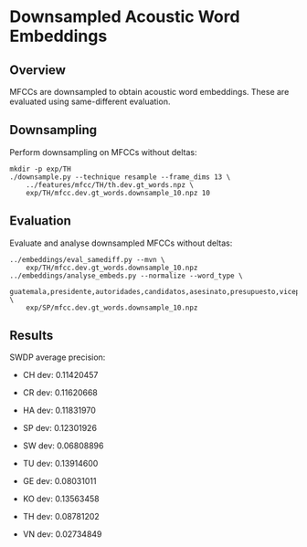 Downsampled Acoustic Word Embeddings
====================================

Overview
--------
MFCCs are downsampled to obtain acoustic word embeddings. These are evaluated
using same-different evaluation.


Downsampling
------------
Perform downsampling on MFCCs without deltas:

    mkdir -p exp/TH
    ./downsample.py --technique resample --frame_dims 13 \
        ../features/mfcc/TH/th.dev.gt_words.npz \
        exp/TH/mfcc.dev.gt_words.downsample_10.npz 10


Evaluation
----------
Evaluate and analyse downsampled MFCCs without deltas:

    ../embeddings/eval_samediff.py --mvn \
        exp/TH/mfcc.dev.gt_words.downsample_10.npz
    ../embeddings/analyse_embeds.py --normalize --word_type \
        guatemala,presidente,autoridades,candidatos,asesinato,presupuesto,vicepresidente,negociaciones,netanyahu,social,explotaciones \
        exp/SP/mfcc.dev.gt_words.downsample_10.npz


Results
-------
SWDP average precision:

- CH dev: 0.11420457
- CR dev: 0.11620668
- HA dev: 0.11831970
- SP dev: 0.12301926
- SW dev: 0.06808896
- TU dev: 0.13914600

- GE dev: 0.08031011
- KO dev: 0.13563458
- TH dev: 0.08781202
- VN dev: 0.02734849

